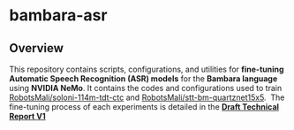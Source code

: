 # bambara-asr

## Overview

This repository contains scripts, configurations, and utilities for **fine-tuning Automatic Speech Recognition (ASR) models** for the **Bambara language** using **NVIDIA NeMo**. It contains the codes and configurations used to train [RobotsMali/soloni-114m-tdt-ctc](https://huggingface.co/RobotsMali/soloni-114m-tdt-ctc) and [RobotsMali/stt-bm-quartznet15x5](https://huggingface.co/RobotsMali/stt-bm-quartznet15x5). 
The fine-tuning process of each experiments is detailed in the [**Draft Technical Report V1**](https://wandb.ai/yacoudiarra-wl/bam-asr-nemo-training/reports/Draft-Technical-Report-V1--VmlldzoxMTIyOTMzOA)

